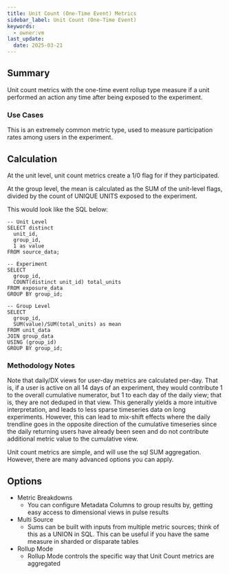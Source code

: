 ```yaml
---
title: Unit Count (One-Time Event) Metrics
sidebar_label: Unit Count (One-Time Event)
keywords:
  - owner:vm
last_update:
  date: 2025-03-21
---
```


## Summary

Unit count metrics with the one-time event rollup type measure if a unit performed an action any time after being exposed to the experiment.

### Use Cases

This is an extremely common metric type, used to measure participation rates among users in the experiment.

## Calculation

At the unit level, unit count metrics create a 1/0 flag for if they participated.

At the group level, the mean is calculated as the SUM of the unit-level flags, divided by the count of UNIQUE UNITS exposed to the experiment.

This would look like the SQL below:

```
-- Unit Level
SELECT distinct
  unit_id,
  group_id,
  1 as value
FROM source_data;

-- Experiment
SELECT
  group_id,
  COUNT(distinct unit_id) total_units
FROM exposure_data
GROUP BY group_id;

-- Group Level
SELECT
  group_id,
  SUM(value)/SUM(total_units) as mean
FROM unit_data
JOIN group_data
USING (group_id)
GROUP BY group_id;
```

### Methodology Notes

Note that daily/DX views for user-day metrics are calculated per-day. That is, if a user is active on all 14 days of an experiment, they would contribute 1 to the overall cumulative numerator, but 1 to each day of the daily view; that is, they are not deduped in that view. This generally yields a more intuitive interpretation, and leads to less sparse timeseries data on long experiments. However, this can lead to mix-shift effects where the daily trendline goes in the opposite direction of the cumulative timeseries since the daily returning users have already been seen and do not contribute additional metric value to the cumulative view.

Unit count metrics are simple, and will use the sql SUM aggregation. However, there are many advanced options you can apply.

## Options

- Metric Breakdowns
  - You can configure Metadata Columns to group results by, getting easy access to dimensional views in pulse results
- Multi Source
  - Sums can be built with inputs from multiple metric sources; think of this as a UNION in SQL. This can be useful if you have the same measure in sharded or disparate tables
- Rollup Mode
  - Rollup Mode controls the specific way that Unit Count metrics are aggregated
